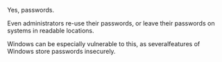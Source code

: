 Yes, passwords.

Even administrators re-use their passwords, or leave
their passwords on systems in readable locations.

Windows can be especially vulnerable to this, as severalfeatures of Windows store passwords insecurely.





